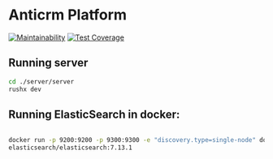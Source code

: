 # Anticrm Platform

[![Maintainability](https://api.codeclimate.com/v1/badges/5cb6d2d426619568816b/maintainability)](https://codeclimate.com/github/hardcoreeng/platform/maintainability) [![Test Coverage](https://api.codeclimate.com/v1/badges/5cb6d2d426619568816b/test_coverage)](https://codeclimate.com/github/hardcoreeng/platform/test_coverage)


## Running server

```bash
cd ./server/server
rushx dev
```

## Running ElasticSearch in docker:

```bash

docker run -p 9200:9200 -p 9300:9300 -e "discovery.type=single-node" docker.elastic.co/
elasticsearch/elasticsearch:7.13.1
